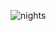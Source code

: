 ![nights](https://user-images.githubusercontent.com/74274788/176999023-a4c7ff92-ab07-4748-b367-7a59445f5901.gif)
